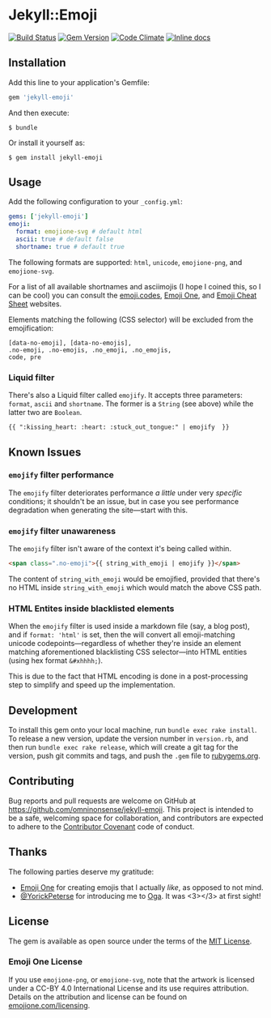 # Jekyll::Emoji

[![Build Status](https://travis-ci.org/omninonsense/jekyll-emoji.svg?branch=master)](https://travis-ci.org/omninonsense/jekyll-emoji)
[![Gem Version](https://badge.fury.io/rb/jekyll-emoji.svg)](http://badge.fury.io/rb/jekyll-emoji)
[![Code Climate](https://codeclimate.com/github/omninonsense/jekyll-emoji/badges/gpa.svg)](https://codeclimate.com/github/omninonsense/jekyll-emoji)
[![Inline docs](http://inch-ci.org/github/omninonsense/jekyll-emoji.svg?branch=master)](http://inch-ci.org/github/omninonsense/jekyll-emoji)


## Installation

Add this line to your application's Gemfile:

```ruby
gem 'jekyll-emoji'
```

And then execute:

    $ bundle

Or install it yourself as:

    $ gem install jekyll-emoji

## Usage

Add the following configuration to your `_config.yml`:

~~~yaml
gems: ['jekyll-emoji']
emoji:
  format: emojione-svg # default html
  ascii: true # default false
  shortname: true # default true
~~~

The following formats are supported: `html`, `unicode`, `emojione-png`, and ` emojione-svg`.

For a list of all available shortnames and asciimojis (I hope I coined this, so I can be cool) you can consult the [emoji.codes](http://emoji.codes),
[Emoji One](http://emojione.com), and
[Emoji Cheat Sheet](http://www.emoji-cheat-sheet.com/) websites.

Elements matching the following (CSS selector) will be excluded from the emojification:

~~~
[data-no-emoji], [data-no-emojis],
.no-emoji, .no-emojis, .no_emoji, .no_emojis,
code, pre
~~~

### Liquid filter

There's also a Liquid filter called `emojify`. It accepts three parameters: `format`, `ascii` and `shortname`. The former is a `String` (see above) while the latter two are `Boolean`.

```
{{ ":kissing_heart: :heart: :stuck_out_tongue:" | emojify  }}
```

## Known Issues

### `emojify` filter performance

The `emojify` filter deteriorates performance *a little* under very *specific* conditions; it shouldn't be an issue, but in case you see performance degradation when generating the site&mdash;start with this.

### `emojify` filter unawareness

The `emojify` filter isn't aware of the context it's being called within.

~~~html
<span class=".no-emoji">{{ string_with_emoji | emojify }}</span>
~~~

The content of `string_with_emoji` would be emojified, provided that there's no HTML inside `string_with_emoji` which would match the above CSS path.

### HTML Entites inside blacklisted elements

When the `emojify` filter is used inside a markdown file (say, a blog post), and if `format: 'html'` is set, then the will convert all emoji-matching unicode codepoints&mdash;regardless of whether they're inside an element matching aforementioned blacklisting CSS selector&mdash;into HTML entities (using hex format `&#xhhhh;`).

This is due to the fact that HTML encoding is done in a post-processing step to simplify and speed up the implementation.

## Development

To install this gem onto your local machine, run `bundle exec rake install`. To release a new version, update the version number in `version.rb`, and then run `bundle exec rake release`, which will create a git tag for the version, push git commits and tags, and push the `.gem` file to [rubygems.org](https://rubygems.org).

## Contributing

Bug reports and pull requests are welcome on GitHub at https://github.com/omninonsense/jekyll-emoji. This project is intended to be a safe, welcoming space for collaboration, and contributors are expected to adhere to the [Contributor Covenant](contributor-covenant.org) code of conduct.

## Thanks

The following parties deserve my gratitude:
 - [Emoji One](http://emojione.com/) for creating emojis that I actually *like*, as opposed to not mind.
 - [@YorickPeterse](https://github.com/YorickPeterse) for introducing me to [Oga](https://github.com/YorickPeterse).
It was &lt;3&gt;&lt;/3&gt; at first sight!

## License

The gem is available as open source under the terms of the [MIT License](http://opensource.org/licenses/MIT).

### Emoji One License

If you use `emojione-png`, or `emojione-svg`, note that the artwork is licensed under a CC-BY 4.0 International License and its use requires attribution. Details on the attribution and license can be found on [emojione.com/licensing](http://emojione.com/licensing).
